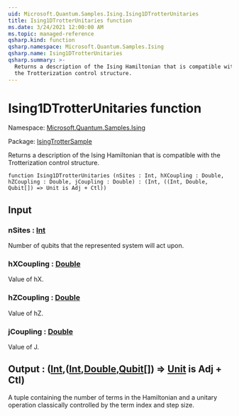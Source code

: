 ```yaml
---
uid: Microsoft.Quantum.Samples.Ising.Ising1DTrotterUnitaries
title: Ising1DTrotterUnitaries function
ms.date: 3/24/2021 12:00:00 AM
ms.topic: managed-reference
qsharp.kind: function
qsharp.namespace: Microsoft.Quantum.Samples.Ising
qsharp.name: Ising1DTrotterUnitaries
qsharp.summary: >-
  Returns a description of the Ising Hamiltonian that is compatible with
  the Trotterization control structure.
---
```


# Ising1DTrotterUnitaries function

Namespace: [Microsoft.Quantum.Samples.Ising](xref:Microsoft.Quantum.Samples.Ising)

Package: [IsingTrotterSample](https://nuget.org/packages/IsingTrotterSample)


Returns a description of the Ising Hamiltonian that is compatible withthe Trotterization control structure.

```qsharp
function Ising1DTrotterUnitaries (nSites : Int, hXCoupling : Double, hZCoupling : Double, jCoupling : Double) : (Int, ((Int, Double, Qubit[]) => Unit is Adj + Ctl))
```


## Input

### nSites : [Int](xref:microsoft.quantum.lang-ref.int)

Number of qubits that the represented system will act upon.


### hXCoupling : [Double](xref:microsoft.quantum.lang-ref.double)

Value of hX.


### hZCoupling : [Double](xref:microsoft.quantum.lang-ref.double)

Value of hZ.


### jCoupling : [Double](xref:microsoft.quantum.lang-ref.double)

Value of J.



## Output : ([Int](xref:microsoft.quantum.lang-ref.int),([Int](xref:microsoft.quantum.lang-ref.int),[Double](xref:microsoft.quantum.lang-ref.double),[Qubit](xref:microsoft.quantum.lang-ref.qubit)[]) => [Unit](xref:microsoft.quantum.lang-ref.unit)  is Adj + Ctl)

A tuple containing the number of terms in the Hamiltonian and aunitary operation classically controlled by the term index andstep size.
